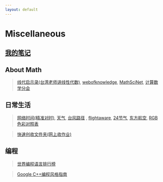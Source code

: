 ```yaml
---
layout: default
---
```

# Miscellaneous

## [我的笔记](../notes)

## About Math
> [线代启示录(台湾老师讲线性代数)](https://ccjou.wordpress.com/),
> [webofknowledge](http://webofknowledge.com/), 
> [MathSciNet](https://mathscinet.ams.org/mathscinet), 
> [计算数学分会](http://cscm.cc.ac.cn/)

## 日常生活

> [网络时间(精准对时)](https://time.is/), 
> [天气](http://www.weather.com.cn/), [台风路径](http://typhoon.zjwater.gov.cn/default.aspx) , 
> [flightaware](https://zh.flightaware.com/), 
> [24节气](https://jieqi.51240.com/), 
> [东方航空](http://www.ceair.com/), 
> [RGB色彩对照表](./RGBcolors.html)

> [快速创收文件夹(网上收作业)](http://xzc.cn/)

## 编程

> [世界编程语言排行榜](https://www.tiobe.com/tiobe-index/)

> [Google C++编程风格指南](https://zh-google-styleguide.readthedocs.io/en/latest/)
